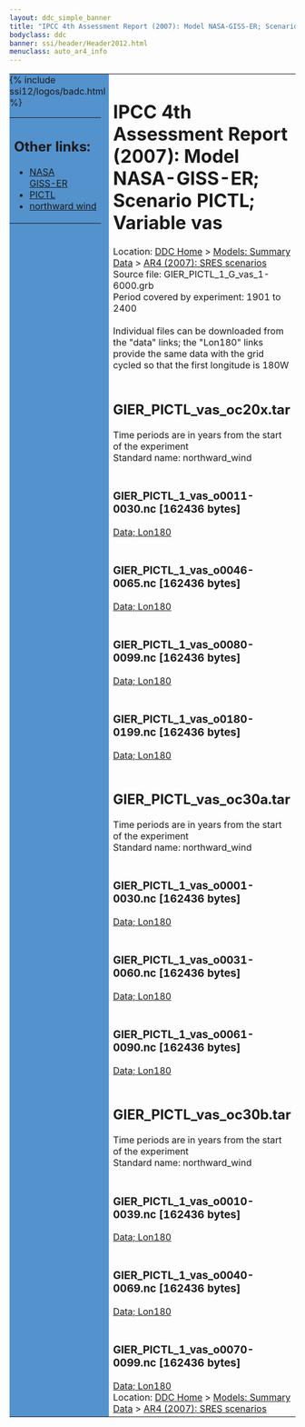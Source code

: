 ```yaml
---
layout: ddc_simple_banner
title: "IPCC 4th Assessment Report (2007): Model NASA-GISS-ER; Scenario PICTL; Variable vas"
bodyclass: ddc
banner: ssi/header/Header2012.html
menuclass: auto_ar4_info
---
```



<table width="100%" border="0" cellspacing="0" cellpadding="0" style="border-collapse: collapse;">
<tr style="margin:0;padding:0;border:0;">
<td style="margin:0;padding:0;border:0;height:1pt;width:150pt;background:#5492CD;" valign="top" >

<div id="lh-col2" class="auto_ar4_info">
<table class="menumain" bgcolor="#5492CD" cellspacing="0" width="100%" border="0">
<tr><td>
<h2> Other links:</h2>
<ul>
<li><a href="/auto/ar4/model-NASA-GISS-ER.html">NASA<br/>GISS-ER</a></li>
<li><a href="/auto/ar4/scenario-PICTL.html">PICTL</a></li>
<li><a href="/auto/ar4/var-northward_wind.html">northward wind</a></li>
</ul>
</td></tr>
{% include ssi12/logos/badc.html %}
</table>
</div>
</td>
<td><h1>IPCC 4th Assessment Report (2007): Model NASA-GISS-ER; Scenario PICTL; Variable vas</h1>

<!-- Breadcrumb1 -->
<div id="breadcrumb1" align="left">
Location: <a href="/index.html">DDC Home</a> > <a href="/sim/gcm_clim/">Models: Summary Data</a>
> <a href="/sim/gcm_clim/SRES_AR4/index.html">AR4 (2007): SRES scenarios</a>
</div>
<!-- End of Breadcrumb1 -->Source file: GIER_PICTL_1_G_vas_1-6000.grb
<br/>
Period covered by experiment: 1901 to 2400<br/>
<br/>Individual files can be downloaded from the "data" links; the "Lon180" links provide the same data
         with the grid cycled so that the first longitude is 180W<br/>
<br/><h2>GIER_PICTL_vas_oc20x.tar</h2>
Time periods are in years from the start of the experiment<br/>
Standard name: northward_wind<br>
<br/><h3>GIER_PICTL_1_vas_o0011-0030.nc [162436 bytes]</h3>
<a href="/cgi-bin/downl/ar4_nc/vas/GIER_PICTL_1_vas_o0011-0030.nc">Data; </a><a href="/cgi-bin/downl/ar4_nc/vas/GIER_PICTL_1_vas_o0011-0030.cyto180.nc"> Lon180</a><br/>
<br/><h3>GIER_PICTL_1_vas_o0046-0065.nc [162436 bytes]</h3>
<a href="/cgi-bin/downl/ar4_nc/vas/GIER_PICTL_1_vas_o0046-0065.nc">Data; </a><a href="/cgi-bin/downl/ar4_nc/vas/GIER_PICTL_1_vas_o0046-0065.cyto180.nc"> Lon180</a><br/>
<br/><h3>GIER_PICTL_1_vas_o0080-0099.nc [162436 bytes]</h3>
<a href="/cgi-bin/downl/ar4_nc/vas/GIER_PICTL_1_vas_o0080-0099.nc">Data; </a><a href="/cgi-bin/downl/ar4_nc/vas/GIER_PICTL_1_vas_o0080-0099.cyto180.nc"> Lon180</a><br/>
<br/><h3>GIER_PICTL_1_vas_o0180-0199.nc [162436 bytes]</h3>
<a href="/cgi-bin/downl/ar4_nc/vas/GIER_PICTL_1_vas_o0180-0199.nc">Data; </a><a href="/cgi-bin/downl/ar4_nc/vas/GIER_PICTL_1_vas_o0180-0199.cyto180.nc"> Lon180</a><br/>
<br/><h2>GIER_PICTL_vas_oc30a.tar</h2>
Time periods are in years from the start of the experiment<br/>
Standard name: northward_wind<br>
<br/><h3>GIER_PICTL_1_vas_o0001-0030.nc [162436 bytes]</h3>
<a href="/cgi-bin/downl/ar4_nc/vas/GIER_PICTL_1_vas_o0001-0030.nc">Data; </a><a href="/cgi-bin/downl/ar4_nc/vas/GIER_PICTL_1_vas_o0001-0030.cyto180.nc"> Lon180</a><br/>
<br/><h3>GIER_PICTL_1_vas_o0031-0060.nc [162436 bytes]</h3>
<a href="/cgi-bin/downl/ar4_nc/vas/GIER_PICTL_1_vas_o0031-0060.nc">Data; </a><a href="/cgi-bin/downl/ar4_nc/vas/GIER_PICTL_1_vas_o0031-0060.cyto180.nc"> Lon180</a><br/>
<br/><h3>GIER_PICTL_1_vas_o0061-0090.nc [162436 bytes]</h3>
<a href="/cgi-bin/downl/ar4_nc/vas/GIER_PICTL_1_vas_o0061-0090.nc">Data; </a><a href="/cgi-bin/downl/ar4_nc/vas/GIER_PICTL_1_vas_o0061-0090.cyto180.nc"> Lon180</a><br/>
<br/><h2>GIER_PICTL_vas_oc30b.tar</h2>
Time periods are in years from the start of the experiment<br/>
Standard name: northward_wind<br>
<br/><h3>GIER_PICTL_1_vas_o0010-0039.nc [162436 bytes]</h3>
<a href="/cgi-bin/downl/ar4_nc/vas/GIER_PICTL_1_vas_o0010-0039.nc">Data; </a><a href="/cgi-bin/downl/ar4_nc/vas/GIER_PICTL_1_vas_o0010-0039.cyto180.nc"> Lon180</a><br/>
<br/><h3>GIER_PICTL_1_vas_o0040-0069.nc [162436 bytes]</h3>
<a href="/cgi-bin/downl/ar4_nc/vas/GIER_PICTL_1_vas_o0040-0069.nc">Data; </a><a href="/cgi-bin/downl/ar4_nc/vas/GIER_PICTL_1_vas_o0040-0069.cyto180.nc"> Lon180</a><br/>
<br/><h3>GIER_PICTL_1_vas_o0070-0099.nc [162436 bytes]</h3>
<a href="/cgi-bin/downl/ar4_nc/vas/GIER_PICTL_1_vas_o0070-0099.nc">Data; </a><a href="/cgi-bin/downl/ar4_nc/vas/GIER_PICTL_1_vas_o0070-0099.cyto180.nc"> Lon180</a><br/>
<!-- Breadcrumb2 -->
<div id="breadcrumb2" align="left">
Location: <a href="/index.html">DDC Home</a> > <a href="/sim/gcm_clim/">Models: Summary Data</a>
> <a href="/sim/gcm_clim/SRES_AR4/index.html">AR4 (2007): SRES scenarios</a>
</div>
<!-- End of Breadcrumb2 --></td></tr></table>
